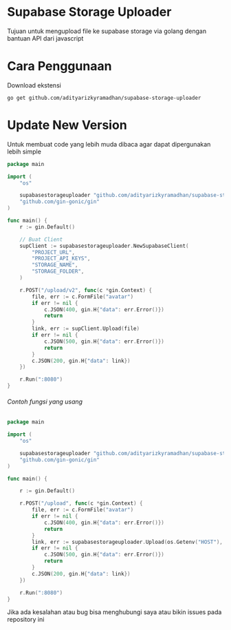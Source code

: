 # Supabase Storage Uploader

Tujuan untuk mengupload file ke supabase storage via golang dengan bantuan API dari javascript

# Cara Penggunaan

Download ekstensi
```
go get github.com/adityarizkyramadhan/supabase-storage-uploader
```

# Update New Version

Untuk membuat code yang lebih muda dibaca agar dapat dipergunakan lebih simple


```go
package main

import (
	"os"

	supabasestorageuploader "github.com/adityarizkyramadhan/supabase-storage-uploader"
	"github.com/gin-gonic/gin"
)

func main() {
	r := gin.Default()

	// Buat Client
	supClient := supabasestorageuploader.NewSupabaseClient(
		"PROJECT_URL",
		"PROJECT_API_KEYS",
		"STORAGE_NAME",
		"STORAGE_FOLDER",
	)

	r.POST("/upload/v2", func(c *gin.Context) {
		file, err := c.FormFile("avatar")
		if err != nil {
			c.JSON(400, gin.H{"data": err.Error()})
			return
		}
		link, err := supClient.Upload(file)
		if err != nil {
			c.JSON(500, gin.H{"data": err.Error()})
			return
		}
		c.JSON(200, gin.H{"data": link})
	})

	r.Run(":8080")
}

```


<h6> Contoh fungsi yang usang</h6>

```go
package main

import (
	"os"

	supabasestorageuploader "github.com/adityarizkyramadhan/supabase-storage-uploader"
	"github.com/gin-gonic/gin"
)

func main() {

	r := gin.Default()

	r.POST("/upload", func(c *gin.Context) {
		file, err := c.FormFile("avatar")
		if err != nil {
			c.JSON(400, gin.H{"data": err.Error()})
			return
		}
		link, err := supabasestorageuploader.Upload(os.Getenv("HOST"), os.Getenv("TOKEN"), os.Getenv("STORAGE_NAME"), os.Getenv("STORAGE_PATH"), file)
		if err != nil {
			c.JSON(500, gin.H{"data": err.Error()})
			return
		}
		c.JSON(200, gin.H{"data": link})
	})

	r.Run(":8080")
}
```


Jika ada kesalahan atau bug bisa menghubungi saya atau bikin issues pada repository ini

